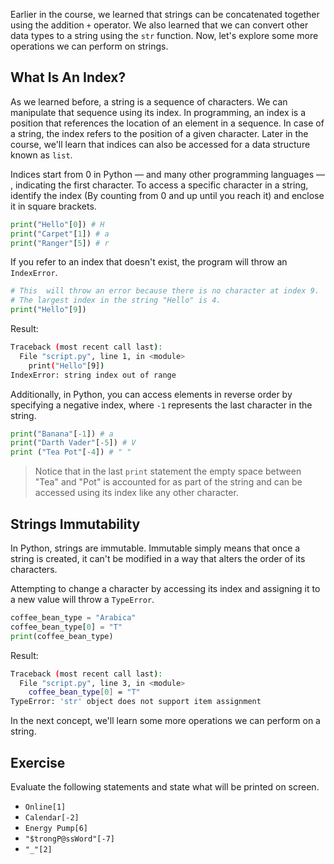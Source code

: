 Earlier in the course, we learned that strings can be concatenated together using the addition `+` operator. We also learned that we can convert other data types to a string using the `str` function. Now, let's explore some more operations we can perform on strings.

## What Is An Index?

As we learned before, a string is a sequence of characters. We can manipulate that sequence using its index. In programming, an index is a position that references the location of an element in a sequence. In case of a string, the index refers to the position of a given character. Later in the course, we'll learn that indices can also be accessed for a data structure known as `list`. 

Indices start from 0 in Python — and many other programming languages — , indicating the first character. To access a specific character in a string, identify the index (By counting from 0 and up until you reach it) and enclose it in square brackets.

```python
print("Hello"[0]) # H
print("Carpet"[1]) # a
print("Ranger"[5]) # r
```

If you refer to an index that doesn't exist, the program will throw an `IndexError`.

```python
# This  will throw an error because there is no character at index 9.
# The largest index in the string "Hello" is 4.
print("Hello"[9])
```
Result:
```bash
Traceback (most recent call last):
  File "script.py", line 1, in <module>
    print("Hello"[9])
IndexError: string index out of range
```

Additionally, in Python, you can access elements in reverse order by specifying a negative index, where `-1` represents the last character in the string.

```python
print("Banana"[-1]) # a
print("Darth Vader"[-5]) # V
print ("Tea Pot"[-4]) # " "
```
> Notice that in the last `print` statement the empty space between "Tea" and "Pot" is accounted for as part of the string and can be accessed using its index like any other character.

## Strings Immutability

In Python, strings are immutable. Immutable simply means that once a string is created, it can't be modified in a way that alters the order of its characters.

Attempting to change a character by accessing its index and assigning it to a new value will throw a `TypeError`.

```python
coffee_bean_type = "Arabica"
coffee_bean_type[0] = "T"
print(coffee_bean_type)
```
Result:

```bash
Traceback (most recent call last):
  File "script.py", line 3, in <module>
    coffee_bean_type[0] = "T"
TypeError: 'str' object does not support item assignment
```

In the next concept, we'll learn some more operations we can perform on a string. 

## Exercise

Evaluate the following statements and state what will be printed on screen.

- `Online[1]`
- `Calendar[-2]`
- `Energy Pump[6]`
- `"$trongP@ssWord"[-7]`
- `"_"[2]`

